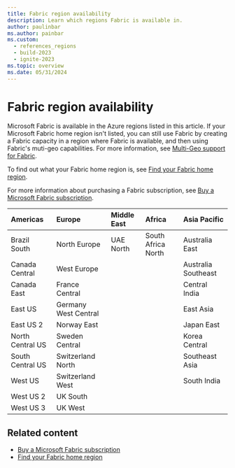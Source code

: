 ```yaml
---
title: Fabric region availability
description: Learn which regions Fabric is available in.
author: paulinbar
ms.author: painbar
ms.custom:
  - references_regions
  - build-2023
  - ignite-2023
ms.topic: overview
ms.date: 05/31/2024
---
```


# Fabric region availability

Microsoft Fabric is available in the Azure regions listed in this article. If your Microsoft Fabric home region isn't listed, you can still use Fabric by creating a Fabric capacity in a region where Fabric is available, and then using Fabric's muti-geo capabilities. For more information, see [Multi-Geo support for Fabric](./service-admin-premium-multi-geo.md).

To find out what your Fabric home region is, see [Find your Fabric home region](./find-fabric-home-region.md).

For more information about purchasing a Fabric subscription, see [Buy a Microsoft Fabric subscription](../enterprise/buy-subscription.md).

| Americas          | Europe              | Middle East | Africa             | Asia Pacific       |
|:------------------|:--------------------|:------------|:-------------------|:-------------------|
| Brazil South      | North Europe        | UAE North   | South Africa North | Australia East     |
| Canada Central    | West Europe         |             |                    | Australia Southeast|
| Canada East       | France Central      |             |                    | Central India      |
| East US           | Germany West Central|             |                    | East Asia          |
| East US 2         | Norway East         |             |                    | Japan East         |
| North Central US  | Sweden Central      |             |                    | Korea Central      |
| South Central US  | Switzerland North   |             |                    | Southeast Asia     |
| West US           | Switzerland West    |             |                    | South India        |
| West US 2         | UK South            |             |                    |                    |
| West US 3         | UK West             |             |                    |                    |

## Related content

* [Buy a Microsoft Fabric subscription](../enterprise/buy-subscription.md)
* [Find your Fabric home region](./find-fabric-home-region.md)
